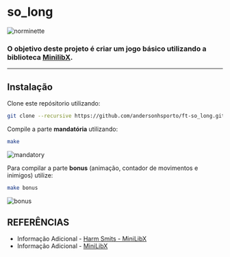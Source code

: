 # so_long
![norminette](https://github.com/andersonhsporto/ft-so_long/workflows/norminette/badge.svg)
### O objetivo deste projeto é criar um jogo básico utilizando a biblioteca [MinilibX](https://github.com/42Paris/minilibx-linux).
<hr>

## Instalação

Clone este repósitorio utilizando:
```sh
git clone --recursive https://github.com/andersonhsporto/ft-so_long.git
```
Compile a parte **mandatória** utilizando:
```sh
make
```
![mandatory](https://github.com/andersonhsporto/ft-so_long/blob/main/img/Peek%2003-11-2021%2000-16.gif)

Para compilar a parte **bonus** (animação, contador de movimentos e inimigos) utilize:
```sh
make bonus
```
![bonus](https://github.com/andersonhsporto/ft-so_long/blob/main/img/Peek%2003-11-2021%2000-23.gif)






## REFERÊNCIAS
* Informação Adicional - [Harm Smits - MiniLibX](https://harm-smits.github.io/42docs/libs/minilibx) 
* Informação Adicional - [MiniLibX](https://github.com/42Paris/minilibx-linux) 
